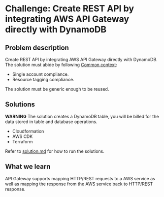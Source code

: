 # Challenge: Create REST API by integrating AWS API Gateway directly with DynamoDB

## Problem description

Create REST API by integrating AWS API Gateway directly with DynamoDB.
The solution must abide by following [Common context](/README.md#common-context):
  * Single account compliance.
  * Resource tagging compliance.

The solution must be generic enough to be reused.

## Solutions

**WARNING** The solution creates a DynamoDB table, you will be billed for the data stored in table and database operations.

- Cloudformation
- AWS CDK
- Terraform

Refer to [solution.md](/docs/solution.md) for how to run the solutions.

## What we learn

API Gateway supports mapping HTTP/REST requests to a AWS service as well as mapping the response from the AWS service back to HTTP/REST response.
